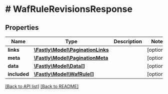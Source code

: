 # # WafRuleRevisionsResponse

## Properties

Name | Type | Description | Notes
------------ | ------------- | ------------- | -------------
**links** | [**\Fastly\Model\PaginationLinks**](PaginationLinks.md) |  | [optional]
**meta** | [**\Fastly\Model\PaginationMeta**](PaginationMeta.md) |  | [optional]
**data** | [**\Fastly\Model\Data[]**](Data.md) |  | [optional]
**included** | [**\Fastly\Model\WafRule[]**](WafRule.md) |  | [optional]

[[Back to API list]](../../README.md#endpoints) [[Back to README]](../../README.md)
